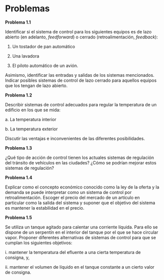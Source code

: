 # Problemas

**Problema 1.1**

Identificar si el sistema de control para los siguientes equipos es de
lazo abierto (en adelanto, *feedforward*) o cerrado (retroalimentación,
*feedback*):

1.  Un tostador de pan automático

2.  Una lavadora

3.  El piloto automático de un avión.

Asimismo, identificar las entradas y salidas de los sistemas
mencionados. Indicar posibles sistemas de control de lazo cerrado para
aquellos equipos que los tengan de lazo abierto.

**Problema 1.2**

Describir sistemas de control adecuados para regular la temperatura de un edificio en los que se mida:

a. La temperatura interior

b. La temperatura exterior

Discutir las ventajas e inconvenientes de las diferentes posibilidades.

**Problema 1.3**

¿Qué tipo de acción de control tienen los actuales sistemas de regulación del tránsito de vehículos en las ciudades? ¿Cómo se podrían mejorar estos sistemas de regulación?

**Problema 1.4**

Explicar como el concepto económico conocido como la ley de la oferta y la demanda se puede interpretar como un sistema de control por retroalimentación. Escoger el precio del mercado de un artículo en particular como la salida del sistema y suponer que el objetivo del sistema es mantener la estabilidad en el precio.

**Problema 1.5**

Se utiliza un tanque agitado para calentar una corriente líquida. Para ello se dispone de un serpentín en el interior del tanque por el que se hace circular vapor. Proponer diferentes alternativas de sistemas de control para que se cumplan los siguientes objetivos:

i. mantener la temperatura del efluente a una cierta temperatura de consigna, y,

ii. mantener el volumen de líquido en el tanque constante a un cierto valor de consigna.